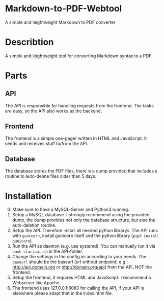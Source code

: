 # Markdown-to-PDF-Webtool
A simple and leightweight Markdown to PDF converter

# Describtion

A simple and leightweight tool for converting Markdown syntax to a PDF. 

# Parts
## API 

The API is responsible for handling requests from the frontend. The tasks are easy, so the API also works as the backend. 

## Frontend

The frontend is a simple one-pager written in HTML and JavaScript. It sends and receives stuff to/from the API. 

## Database

The database stores the PDF files, there is a dump provided that includes a routine to auto-delete files older than 5 days.

# Installation

0. Make sure to have a MySQL-Server and Python3 running.
1. Setup a MySQL database. I strongly recommend using the provided dump, the dump provides not only the database structure, but also the auto-deletion routine. 
2. Setup the API. Therefore install all needed python librarys. The API runs with `gunicorn`, install gunicorn itself and the python library (`pip3 install gunicorn`).
3. Run the API as daemon (e.g. use systemd). You can manually run it via `bash startapi.sh` in the API-folder. 
4. Change the settings in the config.ini according to your needs. The `baseurl` should be the baseurl (url without endpoint; e.g.: http://api.domain.org or http://domain.org/api) from the API, NOT the frontend. 
5. Setup the frontend, it requires HTML and JavaScript. I recommend a Webserver like Apache. 
6. The frontend uses 127.0.0.1:8080 for calling the API, if your API is elsewhere please adapt that in the index.html file. 

